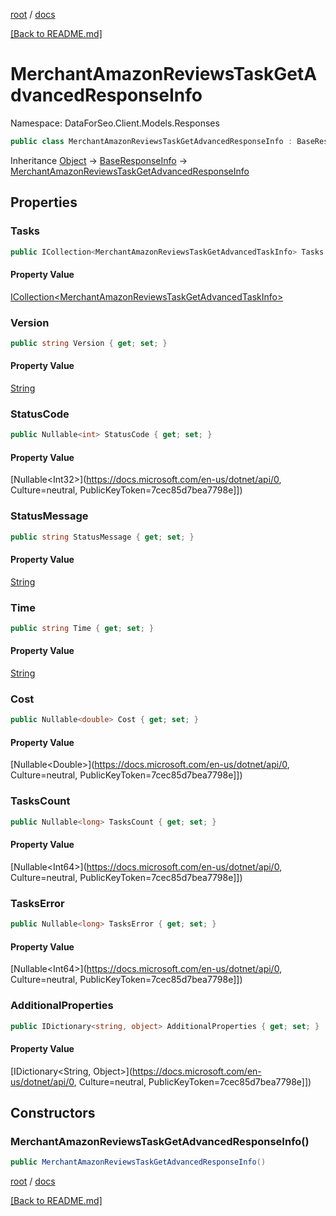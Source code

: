 [root](./../ "root") / [docs](./ "docs")

[[Back to README.md]](./../README.md "[Back to README.md]")

# MerchantAmazonReviewsTaskGetAdvancedResponseInfo

Namespace: DataForSeo.Client.Models.Responses

```csharp
public class MerchantAmazonReviewsTaskGetAdvancedResponseInfo : BaseResponseInfo
```

Inheritance [Object](https://docs.microsoft.com/en-us/dotnet/api/Object) → [BaseResponseInfo](./BaseResponseInfo.md) → [MerchantAmazonReviewsTaskGetAdvancedResponseInfo](./MerchantAmazonReviewsTaskGetAdvancedResponseInfo.md)

## Properties

### **Tasks**

```csharp
public ICollection<MerchantAmazonReviewsTaskGetAdvancedTaskInfo> Tasks { get; set; }
```

#### Property Value

[ICollection&lt;MerchantAmazonReviewsTaskGetAdvancedTaskInfo&gt;](./MerchantAmazonReviewsTaskGetAdvancedTaskInfo.md)<br>

### **Version**

```csharp
public string Version { get; set; }
```

#### Property Value

[String](https://docs.microsoft.com/en-us/dotnet/api/String)<br>

### **StatusCode**

```csharp
public Nullable<int> StatusCode { get; set; }
```

#### Property Value

[Nullable&lt;Int32&gt;](https://docs.microsoft.com/en-us/dotnet/api/0, Culture=neutral, PublicKeyToken=7cec85d7bea7798e]])<br>

### **StatusMessage**

```csharp
public string StatusMessage { get; set; }
```

#### Property Value

[String](https://docs.microsoft.com/en-us/dotnet/api/String)<br>

### **Time**

```csharp
public string Time { get; set; }
```

#### Property Value

[String](https://docs.microsoft.com/en-us/dotnet/api/String)<br>

### **Cost**

```csharp
public Nullable<double> Cost { get; set; }
```

#### Property Value

[Nullable&lt;Double&gt;](https://docs.microsoft.com/en-us/dotnet/api/0, Culture=neutral, PublicKeyToken=7cec85d7bea7798e]])<br>

### **TasksCount**

```csharp
public Nullable<long> TasksCount { get; set; }
```

#### Property Value

[Nullable&lt;Int64&gt;](https://docs.microsoft.com/en-us/dotnet/api/0, Culture=neutral, PublicKeyToken=7cec85d7bea7798e]])<br>

### **TasksError**

```csharp
public Nullable<long> TasksError { get; set; }
```

#### Property Value

[Nullable&lt;Int64&gt;](https://docs.microsoft.com/en-us/dotnet/api/0, Culture=neutral, PublicKeyToken=7cec85d7bea7798e]])<br>

### **AdditionalProperties**

```csharp
public IDictionary<string, object> AdditionalProperties { get; set; }
```

#### Property Value

[IDictionary&lt;String, Object&gt;](https://docs.microsoft.com/en-us/dotnet/api/0, Culture=neutral, PublicKeyToken=7cec85d7bea7798e]])<br>

## Constructors

### **MerchantAmazonReviewsTaskGetAdvancedResponseInfo()**

```csharp
public MerchantAmazonReviewsTaskGetAdvancedResponseInfo()
```

[root](./../ "root") / [docs](./ "docs")

[[Back to README.md]](./../README.md "[Back to README.md]")